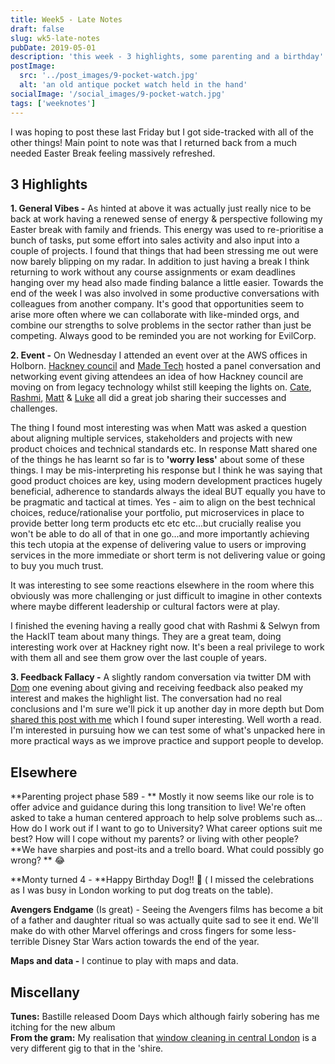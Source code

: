 ```yaml
---
title: Week5 - Late Notes
draft: false
slug: wk5-late-notes
pubDate: 2019-05-01
description: 'this week - 3 highlights, some parenting and a birthday'
postImage:
  src: '../post_images/9-pocket-watch.jpg'
  alt: 'an old antique pocket watch held in the hand'
socialImage: '/social_images/9-pocket-watch.jpg'
tags: ['weeknotes']
---
```


I was hoping to post these last Friday but I got side-tracked with all of the other things! Main point to note was that I returned back from a much needed Easter Break feeling massively refreshed.

## 3 Highlights

**1. General Vibes -** As hinted at above it was actually just really nice to be back at work having a renewed sense of energy & perspective following my Easter break with family and friends. This energy was used to re-prioritise a bunch of tasks, put some effort into sales activity and also input into a couple of projects. I found that things that had been stressing me out were now barely blipping on my radar. In addition to just having a break I think returning to work without any course assignments or exam deadlines hanging over my head also made finding balance a little easier. Towards the end of the week I was also involved in some productive conversations with colleagues from another company. It's good that opportunities seem to arise more often where we can collaborate with like-minded orgs, and combine our strengths to solve problems in the sector rather than just be competing. Always good to be reminded you are not working for EvilCorp.

**2. Event -** On Wednesday I attended an event over at the AWS offices in Holborn. [Hackney council](https://hackit.org.uk/) and [Made Tech](https://www.madetech.com/) hosted a panel conversation and networking event giving attendees an idea of how Hackney council are moving on from legacy technology whilst still keeping the lights on. [Cate](https://twitter.com/madebycatem), [Rashmi](https://twitter.com/ShettyRashmis), [Matt](https://twitter.com/mcaino) & [Luke](https://twitter.com/LukeMorton) all did a great job sharing their successes and challenges.

The thing I found most interesting was when Matt was asked a question about aligning multiple services, stakeholders and projects with new product choices and technical standards etc. In response Matt shared one of the things he has learnt so far is to **'worry less'** about some of these things. I may be mis-interpreting his response but I think he was saying that good product choices are key, using modern development practices hugely beneficial, adherence to standards always the ideal BUT equally you have to be pragmatic and tactical at times. Yes - aim to align on the best technical choices, reduce/rationalise your portfolio, put microservices in place to provide better long term products etc etc etc...but crucially realise you won't be able to do all of that in one go...and more importantly achieving this tech utopia at the expense of delivering value to users or improving services in the more immediate or short term is not delivering value or going to buy you much trust.

It was interesting to see some reactions elsewhere in the room where this obviously was more challenging or just difficult to imagine in other contexts where maybe different leadership or cultural factors were at play.

I finished the evening having a really good chat with Rashmi & Selwyn from the HackIT team about many things. They are a great team, doing interesting work over at Hackney right now. It's been a real privilege to work with them all and see them grow over the last couple of years.

**3. Feedback Fallacy -** A slightly random conversation via twitter DM with [Dom](https://twitter.com/dominiccampbell) one evening about giving and receiving feedback also peaked my interest and makes the highlight list. The conversation had no real conclusions and I'm sure we'll pick it up another day in more depth but Dom [shared this post with me](https://hbr.org/2019/03/the-feedback-fallacy) which I found super interesting. Well worth a read. I'm interested in pursuing how we can test some of what's unpacked here in more practical ways as we improve practice and support people to develop.

## Elsewhere

**Parenting project phase 589 - ** Mostly it now seems like our role is to offer advice and guidance during this long transition to live! We're often asked to take a human centered approach to help solve problems such as... How do I work out if I want to go to University? What career options suit me best? How will I cope without my parents? or living with other people? **We have sharpies and post-its and a trello board. What could possibly go wrong? ** 😂

**Monty turned 4 - **Happy Birthday Dog!! 🎉 ( I missed the celebrations as I was busy in London working to put dog treats on the table).

**Avengers Endgame** (Is great) - Seeing the Avengers films has become a bit of a father and daughter ritual so was actually quite sad to see it end. We'll make do with other Marvel offerings and cross fingers for some less-terrible Disney Star Wars action towards the end of the year.

**Maps and data -** I continue to play with maps and data.

## Miscellany

**Tunes:** Bastille released Doom Days which although fairly sobering has me itching for the new album  
**From the gram:** My realisation that [window cleaning in central London](https://www.instagram.com/p/Bwoar6Yg_m7/) is a very different gig to that in the 'shire.
